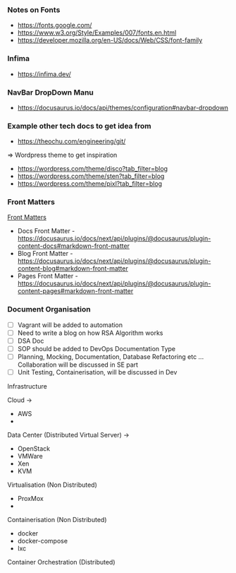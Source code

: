 ### Notes on Fonts

- https://fonts.google.com/
- https://www.w3.org/Style/Examples/007/fonts.en.html
- https://developer.mozilla.org/en-US/docs/Web/CSS/font-family

### Infima

- https://infima.dev/

### NavBar DropDown Manu

- https://docusaurus.io/docs/api/themes/configuration#navbar-dropdown

### Example other tech docs to get idea from

- https://theochu.com/engineering/git/

=> Wordpress theme to get inspiration
- https://wordpress.com/theme/disco?tab_filter=blog
- https://wordpress.com/theme/sten?tab_filter=blog
- https://wordpress.com/theme/pixl?tab_filter=blog

### Front Matters

[Front Matters](https://docusaurus.io/docs/next/markdown-features#front-matter)

- Docs Front Matter - https://docusaurus.io/docs/next/api/plugins/@docusaurus/plugin-content-docs#markdown-front-matter
- Blog Front Matter - https://docusaurus.io/docs/next/api/plugins/@docusaurus/plugin-content-blog#markdown-front-matter
- Pages Front Matter - https://docusaurus.io/docs/next/api/plugins/@docusaurus/plugin-content-pages#markdown-front-matter

### Document Organisation

- [ ] Vagrant will be added to automation
- [ ] Need to write a blog on how RSA Algorithm works
- [ ] DSA Doc
- [ ] SOP should be added to DevOps Documentation Type
- [ ] Planning, Mocking, Documentation, Database Refactoring etc ... Collaboration will be discussed in SE part
- [ ] Unit Testing, Containerisation, will be discussed in Dev

Infrastructure

Cloud ->
- AWS
- 

Data Center (Distributed Virtual Server) ->
- OpenStack
- VMWare
- Xen
- KVM

Virtualisation (Non Distributed)
- ProxMox
-

Containerisation (Non Distributed)
- docker
- docker-compose
- lxc

Container Orchestration (Distributed)
	